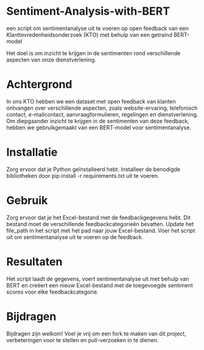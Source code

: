 # Sentiment-Analysis-with-BERT
een script om sentimentanalyse uit te voeren op open feedback van een Klanttevredenheidsonderzoek (KTO) met behulp van een getraind BERT-model

Het doel is om inzicht te krijgen in de sentimenten rond verschillende aspecten van onze dienstverlening.

# Achtergrond
In ons KTO hebben we een dataset met open feedback van klanten ontvangen over verschillende aspecten, zoals website-ervaring, telefonisch contact, e-mailcontact, aanvraagformulieren, regelingen en dienstverlening. Om diepgaander inzicht te krijgen in de sentimenten van deze feedback, hebben we gebruikgemaakt van een BERT-model voor sentimentanalyse.
# Installatie
Zorg ervoor dat je Python geïnstalleerd hebt.
Installeer de benodigde bibliotheken door pip install -r requirements.txt uit te voeren.
# Gebruik
Zorg ervoor dat je het Excel-bestand met de feedbackgegevens hebt. Dit bestand moet de verschillende feedbackcategorieën bevatten.
Update het file_path in het script met het pad naar jouw Excel-bestand.
Voer het script uit om sentimentanalyse uit te voeren op de feedback.
# Resultaten
Het script laadt de gegevens, voert sentimentanalyse uit met behulp van BERT en creëert een nieuw Excel-bestand met de toegevoegde sentiment scores voor elke feedbackcategorie.

# Bijdragen
Bijdragen zijn welkom! Voel je vrij om een fork te maken van dit project, verbeteringen voor te stellen en pull-verzoeken in te dienen.
